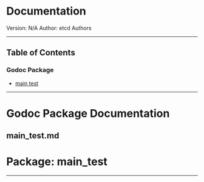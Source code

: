 # Documentation
Version: N/A
Author: etcd Authors

---

## Table of Contents

### Godoc Package

- [main test](#main_testmd)


---

# Godoc Package Documentation

## main_test.md

# Package: main_test




---

